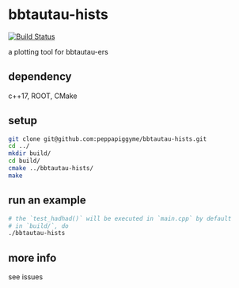 # bbtautau-hists

[![Build Status](https://travis-ci.com/peppapiggyme/bbtautau-hists.svg?branch=master)](https://travis-ci.com/peppapiggyme/bbtautau-hists)

a plotting tool for bbtautau-ers

## dependency
c++17, ROOT, CMake

## setup
```bash
git clone git@github.com:peppapiggyme/bbtautau-hists.git
cd ../
mkdir build/
cd build/
cmake ../bbtautau-hists/
make
```

## run an example
```bash
# the `test_hadhad()` will be executed in `main.cpp` by default
# in `build/`, do
./bbtautau-hists
```

## more info
see issues
